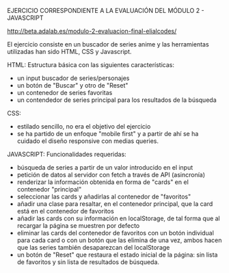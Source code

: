 EJERCICIO CORRESPONDIENTE A LA EVALUACIÓN DEL MÓDULO 2 - JAVASCRIPT

http://beta.adalab.es/modulo-2-evaluacion-final-elialcodes/

El ejercicio consiste en un buscador de series anime y las herramientas utilizadas han sido HTML, CSS y Javascript.

HTML:
Estructura básica con las siguientes características:
- un input buscador de series/personajes
- un botón de "Buscar" y otro de "Reset"
- un contenedor de series favoritas
- un contendedor de series principal para los resultados de la búsqueda

CSS:
- estilado sencillo, no era el objetivo del ejercicio
- se ha partido de un enfoque "mobile first" y a partir de ahí se ha cuidado el diseño responsive con medias queries.

JAVASCRIPT:
Funcionalidades requeridas:
- búsqueda de series a partir de un valor introducido en el input
- petición de datos al servidor con fetch a través de API (asincronía)
- renderizar la información obtenida en forma de "cards" en el contenedor "principal"
- seleccionar las cards y añadirlas al contenedor de "favoritos"
- añadir una clase para resaltar, en el contenedor principal, que la card está en el contenedor de favoritos
- añadir las cards con su información en localStorage, de tal forma que al recargar la página se muestren por defecto
- eliminar las cards del contenedor de favoritos con un botón individual para cada card o con un botón que las elimina
  de una vez, ambos hacen que las series también desaparezcan del localStorage
- un botón de "Reset" que restaura el estado inicial de la página: sin lista de favoritos y sin lista de resultados de búsqueda.
